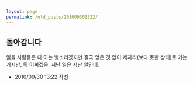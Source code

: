 ```yaml
---
layout: page
permalink: /old_posts/201009301322/
---
```


## 돌아갑니다

읽을 사람들은 다 아는 뻘소리겠지만.결국 얻은 것 없이 제자리(보다 못한 상태)로 가는 거지만, 뭐 어쩌겠음. 지난 일은 지난 일인데.



- 2010/09/30 13:22 작성